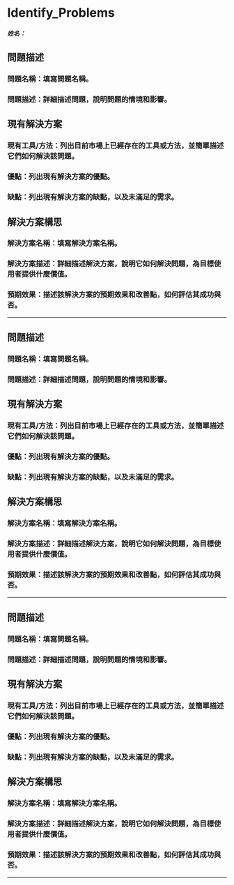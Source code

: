 # Identify_Problems

##### 姓名：

## 問題描述

### 問題名稱：填寫問題名稱。

### 問題描述：詳細描述問題，說明問題的情境和影響。

## 現有解決方案

### 現有工具/方法：列出目前市場上已經存在的工具或方法，並簡單描述它們如何解決該問題。

### 優點：列出現有解決方案的優點。

### 缺點：列出現有解決方案的缺點，以及未滿足的需求。

## 解決方案構思

### 解決方案名稱：填寫解決方案名稱。

### 解決方案描述：詳細描述解決方案，說明它如何解決問題，為目標使用者提供什麼價值。

### 預期效果：描述該解決方案的預期效果和改善點，如何評估其成功與否。

---

## 問題描述

### 問題名稱：填寫問題名稱。

### 問題描述：詳細描述問題，說明問題的情境和影響。

## 現有解決方案

### 現有工具/方法：列出目前市場上已經存在的工具或方法，並簡單描述它們如何解決該問題。

### 優點：列出現有解決方案的優點。

### 缺點：列出現有解決方案的缺點，以及未滿足的需求。

## 解決方案構思

### 解決方案名稱：填寫解決方案名稱。

### 解決方案描述：詳細描述解決方案，說明它如何解決問題，為目標使用者提供什麼價值。

### 預期效果：描述該解決方案的預期效果和改善點，如何評估其成功與否。

---

## 問題描述

### 問題名稱：填寫問題名稱。

### 問題描述：詳細描述問題，說明問題的情境和影響。

## 現有解決方案

### 現有工具/方法：列出目前市場上已經存在的工具或方法，並簡單描述它們如何解決該問題。

### 優點：列出現有解決方案的優點。

### 缺點：列出現有解決方案的缺點，以及未滿足的需求。

## 解決方案構思

### 解決方案名稱：填寫解決方案名稱。

### 解決方案描述：詳細描述解決方案，說明它如何解決問題，為目標使用者提供什麼價值。

### 預期效果：描述該解決方案的預期效果和改善點，如何評估其成功與否。

---

